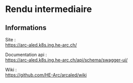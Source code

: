 # Rendu intermediaire

## Informations

Site :  
https://arc-aled.k8s.ing.he-arc.ch/

Documentation api :  
https://arc-aled.k8s.ing.he-arc.ch/api/schema/swagger-ui/

Wiki :  
https://github.com/HE-Arc/arcaled/wiki





